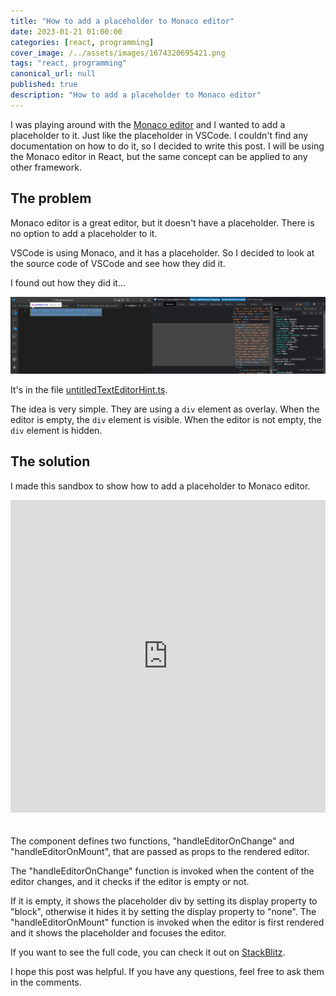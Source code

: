 ```yaml
---
title: "How to add a placeholder to Monaco editor"
date: 2023-01-21 01:00:00
categories: [react, programming]
cover_image: /../assets/images/1674320695421.png
tags: "react, programming"
canonical_url: null
published: true
description: "How to add a placeholder to Monaco editor"
---
```


I was playing around with the [Monaco editor](https://microsoft.github.io/monaco-editor/) and I wanted to add a placeholder to it. Just like the placeholder in VSCode. I couldn't find any documentation on how to do it, so I decided to write this post. I will be using the Monaco editor in React, but the same concept can be applied to any other framework.

## The problem

Monaco editor is a great editor, but it doesn't have a placeholder. There is no option to add a placeholder to it.

VSCode is using Monaco, and it has a placeholder. So I decided to look at the source code of VSCode and see how they did it.

I found out how they did it...

![](/../assets/images/1674320695435.png)

It's in the file [untitledTextEditorHint.ts](https://github.com/microsoft/vscode/blob/main/src/vs/workbench/contrib/codeEditor/browser/untitledTextEditorHint/untitledTextEditorHint.ts).

The idea is very simple. They are using a `div` element as overlay. When the editor is empty, the `div` element is visible. When the editor is not empty, the `div` element is hidden.

## The solution

I made this sandbox to show how to add a placeholder to Monaco editor.

<iframe style="width: 100%; height: 500px; border: none; padding-bottom: 20px" src="https://stackblitz.com/edit/react-ts-6egvre?embed=1&file=App.tsx&hideDevTools=1&theme=dark"></iframe>

The component defines two functions, "handleEditorOnChange" and "handleEditorOnMount", that are passed as props to the rendered editor.

The "handleEditorOnChange" function is invoked when the content of the editor changes, and it checks if the editor is empty or not.

If it is empty, it shows the placeholder div by setting its display property to "block", otherwise it hides it by setting the display property to "none". The "handleEditorOnMount" function is invoked when the editor is first rendered and it shows the placeholder and focuses the editor.

If you want to see the full code, you can check it out on [StackBlitz](https://stackblitz.com/edit/react-ts-6egvre?file=App.tsx).

I hope this post was helpful. If you have any questions, feel free to ask them in the comments.
